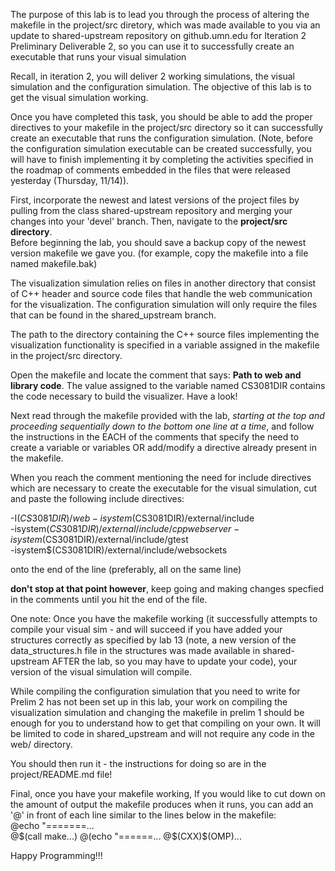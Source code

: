 The purpose of this lab is to lead you through the process of altering the makefile in the project/src diretory, 
which was made available to you via an update to shared-upstream repository on github.umn.edu for Iteration 2 Preliminary Deliverable 2,
so you can use it to successfully create an executable that runs your visual simulation

Recall, in iteration 2, you will deliver 2 working simulations, the visual simulation and the configuration simulation. The objective of
this lab is to get the visual simulation working. 

Once you have completed this task, you should be able to add the proper directives to your makefile 
in the project/src directory so it can successfully create an executable that runs the configuration simulation. 
(Note, before the configuration simulation executable can be created successfully, you will have 
to finish implementing it by completing the activities specified in the roadmap of comments embedded in the files that were released 
yesterday (Thursday, 11/14)). 


First, incorporate the newest and latest versions of the project files by pulling from the class
shared-upstream repository and merging your changes into your 'devel' branch.
Then, navigate to the **project/src directory**.  
Before beginning the lab, you should save a backup copy of the newest version makefile we gave you.
(for example, copy the makefile into a file named makefile.bak)

The visualization simulation relies on files in another directory that consist of C++ header and source code files that handle the web communication for the visualization. The configuration simulation will only require the files that can be found in the shared_upstream branch.

The path to the directory containing the C++ source files implementing the visualization functionality
is specified in a variable assigned in the makefile in the project/src directory. 

Open the makefile and locate the comment that says: **Path to web and library code**.  The value assigned to the 
variable named CS3081DIR contains the code necessary to build the visualizer. Have a look!

Next read through the makefile provided with the lab, _starting at the top and proceeding sequentially down to the bottom
one line at a time_, and follow the instructions in the EACH of the comments that specify the need to  
create a variable or variables OR add/modify a directive already present in the makefile. 

When you reach the comment mentioning the need for include directives which are necessary to create the executable for the visual simulation, cut and paste the following include directives:

-I$(CS3081DIR)/web  
-isystem$(CS3081DIR)/external/include  
-isystem$(CS3081DIR)/external/include/cppwebserver  
-isystem$(CS3081DIR)/external/include/gtest  
-isystem$(CS3081DIR)/external/include/websockets  

onto the end of the line (preferably, all on the same line)

**don't stop at that point however**, keep going and making changes specfied in the comments until you hit the end of the file. 

One note: Once you have the makefile working (it successfully attempts to compile your visual sim - and will succeed 
if you have added your structures correctly as specified by lab 13 (note, a new version of the data_structures.h
file in the structures was made available in shared-upstream AFTER the lab, so you may have to update your code), your
version of the visual simulation will compile.

While compiling the configuration simulation that you need to write for Prelim 2 has not been set up in this lab, your work on compiling the visualization simulation and changing the makefile in prelim 1 should be enough for you to understand how to get that compiling on your own. It will be limited to code in shared_upstream and will not require any code in the web/ directory.

You should then run it - the instructions for doing so are  in the project/README.md file! 

Final, once you have your makefile working,
If you would like to cut down on the amount of output the makefile produces when it runs, 
you can add an '@' in front of each line similar to the lines below in the makefile:  
@echo "=======...  
@$(call make...)  
@(echo "======...  
@$(CXX)$(OMP)...  

Happy Programming!!!




